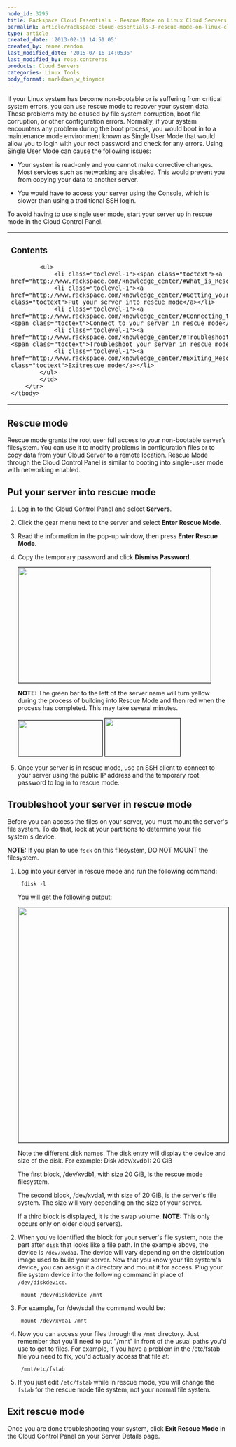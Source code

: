 ```yaml
---
node_id: 3295
title: Rackspace Cloud Essentials - Rescue Mode on Linux Cloud Servers
permalink: article/rackspace-cloud-essentials-3-rescue-mode-on-linux-cloud-servers-1
type: article
created_date: '2013-02-11 14:51:05'
created_by: renee.rendon
last_modified_date: '2015-07-16 14:0536'
last_modified_by: rose.contreras
products: Cloud Servers
categories: Linux Tools
body_format: markdown_w_tinymce
---
```


If your Linux system has become non-bootable or is suffering from critical system errors, you can use rescue mode to recover your system data. These problems may be caused by file system corruption, boot file corruption, or other configuration errors. Normally, if your system encounters any problem during the boot process, you would boot in to a maintenance mode environment known as Single User Mode that would allow you to login with your root password and check for any errors. Using Single User Mode can cause the following issues:

- Your system is read-only and you cannot make corrective changes. Most services such as networking are disabled. This would prevent you from copying your data to another server.

- You would have to access your server using the Console, which is slower than using a traditional SSH login.

To avoid having to use single user mode, start your server up in rescue mode in the Cloud Control Panel.

<a id="What_is_Rescue_mode.3F" name="What_is_Rescue_mode.3F"> </a>

<table class="toc" id="toc" summary="Contents">
	<tbody>
		<tr>
			<td>
			<h3>Contents</h3>

			<ul>
				<li class="toclevel-1"><span class="toctext"><a href="http://www.rackspace.com/knowledge_center/#What_is_Rescue_mode.3F">Rescue mode</a></li>
				<li class="toclevel-1"><a href="http://www.rackspace.com/knowledge_center/#Getting_your_server_into_Rescue_mode"><span class="toctext">Put your server into rescue mode</a></li>
				<li class="toclevel-1"><a href="http://www.rackspace.com/knowledge_center/#Connecting_to_your_server_in_Rescue_Mode"><span class="toctext">Connect to your server in rescue mode</a></li>
				<li class="toclevel-1"><a href="http://www.rackspace.com/knowledge_center/#Troubleshooting_your_server_in_Rescue_Mode"><span class="toctext">Troubleshoot your server in rescue mode</a></li>
				<li class="toclevel-1"><a href="http://www.rackspace.com/knowledge_center/#Exiting_Rescue_Mode"><span class="toctext">Exitrescue mode</a></li>
			</ul>
			</td>
		</tr>
	</tbody>
</table>

## Rescue mode

Rescue mode grants the root user full access to your non-bootable server’s filesystem. You can use it to modify problems in configuration files or to copy data from your Cloud Server to a remote location. Rescue Mode through the Cloud Control Panel is similar to booting into single-user mode with networking enabled.

## Put your server into rescue mode

1. Log in to the Cloud Control Panel and select **Servers**.

2. Click the gear menu next to the server and select **Enter Rescue Mode**.

3. Read the information in the pop-up window, then press **Enter Rescue Mode**.

4. Copy the temporary password and click **Dismiss Password**.

    <img alt="" border="1" height="263" src="/knowledge_center/sites/default/files/field/image/Feb%2011%20-%20Rescue%20Mode%20Activated.png" width="440" />

    **NOTE:** The green bar to the left of the server name will turn yellow during the process of building into Rescue Mode and then red when the process has completed. This may take several minutes.

    <img alt="" border="1" height="82" src="/knowledge_center/sites/default/files/field/image/Feb%2011%20-%20Yellow%20Bar.png" width="192" />
	<img alt="" border="1" height="87" src="/knowledge_center/sites/default/files/field/image/Feb%2011%20-%20Red%20Box.png" width="172" />

5. Once your server is in rescue mode, use an SSH client to connect to your server using the public IP address and the temporary root password to log in to rescue mode.

## Troubleshoot your server in rescue mode

Before you can access the files on your server, you must mount the server's file system. To do that, look at your partitions to determine your file system's device.

**NOTE:** If you plan to use <code>fsck</code> on this filesystem, DO NOT MOUNT the filesystem.

1. Log into your server in rescue mode and run the following command:

        fdisk -l

    You will get the following output:

    <img alt="" border="1" height="537" src="/knowledge_center/sites/default/files/field/image/fdisknew.png" width="750" />

    Note the different disk names. The disk entry will display the device and size of the disk. For example: Disk /dev/xvdb1: 20 GiB

    The first block, /dev/xvdb1, with size 20 GiB, is the rescue mode filesystem.

    The second block, /dev/xvda1, with size of 20 GiB, is the server's file system. The size will vary depending on the size of your server.

    If a third block is displayed, it is the swap volume. **NOTE:** This only occurs only on older cloud servers).

2. When you've identified the block for your server's file system, note the part after <code>disk</code> that looks like a file path. In the example above, the device is <code>/dev/xvda1</code>.  The device will vary depending on the distribution image used to build your server. Now that you know your file system's device, you can assign it a directory and mount it for access. Plug your file system device into the following command in place of <code>/dev/diskdevice</code>.

        mount /dev/diskdevice /mnt

3. For example, for /dev/sda1 the command would be:</li>

        mount /dev/xvda1 /mnt

4. Now you can access your files through the <code>/mnt</code> directory. Just remember that you'll need to put "/mnt" in front of the usual paths you'd use to get to files. For example, if you have a problem in the /etc/fstab file you need to fix, you'd actually access that file at:

        /mnt/etc/fstab

5. If you just edit <code>/etc/fstab</code> while in rescue mode, you will change the <code>fstab</code> for the rescue mode file system, not your normal file system.

## Exit rescue mode

Once you are done troubleshooting your system, click **Exit Rescue Mode** in the Cloud Control Panel on your Server Details page.

<p>&nbsp;</p>
